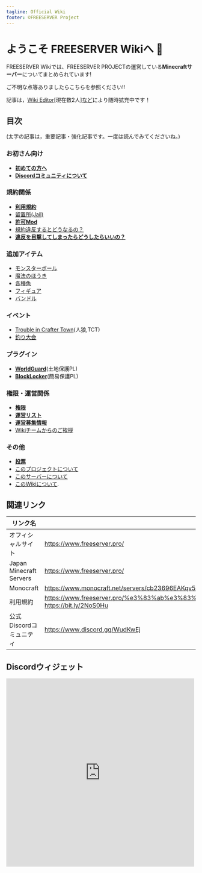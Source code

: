 ```yaml
---
tagline: Official Wiki
footer: ©FREESERVER Project 
---
```

# ようこそ FREESERVER Wikiへ :tada:

FREESERVER Wikiでは、FREESERVER PROJECTの運営している**Minecraftサーバー**についてまとめられています!

ご不明な点等ありましたらこちらを参照ください!!

記事は，[Wiki Editor](http://wiki.freeserver.pro/admins#Wiki%20Editor)[現在数2人][など](about-wiki#%E7%B7%A8%E9%9B%86%E8%80%85%E3%83%AA%E3%82%B9%E3%83%88)により随時拡充中です！
## 目次
(太字の記事は，重要記事・強化記事です。一度は読んでみてくださいね。)
### お初さん向け
- [**初めての方へ**](beginners-guide)
- [**Discordコミュニティについて**](discord)
### 規約関係
- [**利用規約**](terms/index)
- [留置所(Jail)](jail)
- [**許可Mod**](allow-mods)
- [規約違反するとどうなるの？](terms/violation)
- [**違反を目撃してしまったらどうしたらいいの？**](terms/violation-look)
### 追加アイテム
- [モンスターボール](item/monsterbowl)
- [魔法のほうき](item/broom)
- [各種魚](item/addfish)
- [フィギュア](item/figure)
- [バンドル](item/bundle)
### イベント
- [Trouble in Crafter Town](event/tct)(人狼,TCT)
- [釣り大会](event/fishcontest)
### プラグイン
- [**WorldGuard**](plugin/worldguard)(土地保護PL)
- [**BlockLocker**](plugin/blocklocker)(簡易保護PL)
### 権限・運営関係
- [**権限**](permissions)
- [**運営リスト**](admins)
- [**運営募集情報**](recruit-info)
- [Wikiチームからのご挨拶](from-wikiteam)
### その他
- [**投票**](vote)
- [このプロジェクトについて](about-project)
- [このサーバーについて](about-server)
- [このWikiについて](about-wiki).
## 関連リンク

| リンク名 | リンク |
| ---- | ---- |
| オフィシャルサイト | https://www.freeserver.pro/ |
| Japan Minecraft Servers | https://www.freeserver.pro/ |
| Monocraft | https://www.monocraft.net/servers/cb23696EAKqv51cX1L6U |
| 利用規約 | https://www.freeserver.pro/%e3%83%ab%e3%83%bc%e3%83%ab%e3%83%bb%e5%90%84%e7%a8%ae%e6%a1%88%e5%86%85/ <br> https://bit.ly/2NoS0Hu
| 公式Discordコミュニティ | https://www.discord.gg/WudKwEj |

## Discordウィジェット
<iframe src="https://discord.com/widget?id=393963617604861952&theme=dark" width="500" height="500" allowtransparency="true" frameborder="0" sandbox="allow-popups allow-popups-to-escape-sandbox allow-same-origin allow-scripts"></iframe>
